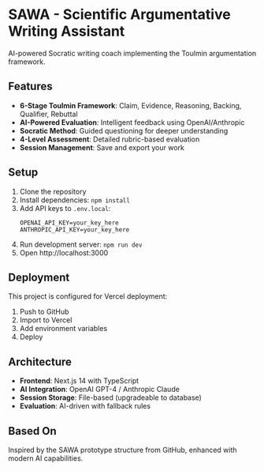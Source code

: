 # SAWA - Scientific Argumentative Writing Assistant

AI-powered Socratic writing coach implementing the Toulmin argumentation framework.

## Features

- **6-Stage Toulmin Framework**: Claim, Evidence, Reasoning, Backing, Qualifier, Rebuttal
- **AI-Powered Evaluation**: Intelligent feedback using OpenAI/Anthropic
- **Socratic Method**: Guided questioning for deeper understanding
- **4-Level Assessment**: Detailed rubric-based evaluation
- **Session Management**: Save and export your work

## Setup

1. Clone the repository
2. Install dependencies: `npm install`
3. Add API keys to `.env.local`:
   ```
   OPENAI_API_KEY=your_key_here
   ANTHROPIC_API_KEY=your_key_here
   ```
4. Run development server: `npm run dev`
5. Open http://localhost:3000

## Deployment

This project is configured for Vercel deployment:
1. Push to GitHub
2. Import to Vercel
3. Add environment variables
4. Deploy

## Architecture

- **Frontend**: Next.js 14 with TypeScript
- **AI Integration**: OpenAI GPT-4 / Anthropic Claude
- **Session Storage**: File-based (upgradeable to database)
- **Evaluation**: AI-driven with fallback rules

## Based On

Inspired by the SAWA prototype structure from GitHub, enhanced with modern AI capabilities.
